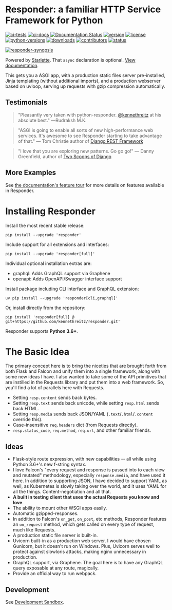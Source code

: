 # Responder: a familiar HTTP Service Framework for Python

[![ci-tests](https://github.com/kennethreitz/responder/actions/workflows/test.yaml/badge.svg)](https://github.com/kennethreitz/responder/actions/workflows/test.yaml)
[![ci-docs](https://github.com/kennethreitz/responder/actions/workflows/docs.yaml/badge.svg)](https://github.com/kennethreitz/responder/actions/workflows/docs.yaml)
[![Documentation Status](https://github.com/kennethreitz/responder/actions/workflows/pages/pages-build-deployment/badge.svg)](https://responder.kennethreitz.org/)
[![version](https://img.shields.io/pypi/v/responder.svg)](https://pypi.org/project/responder/)
[![license](https://img.shields.io/pypi/l/responder.svg)](https://pypi.org/project/responder/)
[![python-versions](https://img.shields.io/pypi/pyversions/responder.svg)](https://pypi.org/project/responder/)
[![downloads](https://static.pepy.tech/badge/responder/month)](https://pepy.tech/project/responder)
[![contributors](https://img.shields.io/github/contributors/kennethreitz/responder.svg)](https://github.com/kennethreitz/responder/graphs/contributors)
[![status](https://img.shields.io/pypi/status/responder.svg)](https://pypi.org/project/responder/)

[![responder-synopsis](https://farm2.staticflickr.com/1959/43750081370_a4e20752de_o_d.png)](https://responder.readthedocs.io)

Powered by [Starlette](https://www.starlette.io/). That `async` declaration is optional.
[View documentation](https://responder.readthedocs.io).

This gets you a ASGI app, with a production static files server pre-installed, Jinja
templating (without additional imports), and a production webserver based on uvloop,
serving up requests with gzip compression automatically.

## Testimonials

> "Pleasantly very taken with python-responder.
> [@kennethreitz](https://x.com/kennethreitz42) at his absolute best." —Rudraksh
> M.K.

> "ASGI is going to enable all sorts of new high-performance web services. It's awesome
> to see Responder starting to take advantage of that." — Tom Christie author of
> [Django REST Framework](https://www.django-rest-framework.org/)

> "I love that you are exploring new patterns. Go go go!" — Danny Greenfield, author of
> [Two Scoops of Django](https://www.feldroy.com/two-scoops-press#two-scoops-of-django)

## More Examples

See
[the documentation's feature tour](https://responder.readthedocs.io/tour.html)
for more details on features available in Responder.

# Installing Responder

Install the most recent stable release:

    pip install --upgrade 'responder'

Include support for all extensions and interfaces:

    pip install --upgrade 'responder[full]'

Individual optional installation extras are:

- graphql: Adds GraphQL support via Graphene
- openapi: Adds OpenAPI/Swagger interface support

Install package including CLI interface and GraphQL extension:

    uv pip install --upgrade 'responder[cli,graphql]'

Or, install directly from the repository:

    pip install 'responder[full] @ git+https://github.com/kennethreitz/responder.git'

Responder supports **Python 3.6+**.

# The Basic Idea

The primary concept here is to bring the niceties that are brought forth from both Flask
and Falcon and unify them into a single framework, along with some new ideas I have. I
also wanted to take some of the API primitives that are instilled in the Requests
library and put them into a web framework. So, you'll find a lot of parallels here with
Requests.

- Setting `resp.content` sends back bytes.
- Setting `resp.text` sends back unicode, while setting `resp.html` sends back HTML.
- Setting `resp.media` sends back JSON/YAML (`.text`/`.html`/`.content` override this).
- Case-insensitive `req.headers` dict (from Requests directly).
- `resp.status_code`, `req.method`, `req.url`, and other familiar friends.

## Ideas

- Flask-style route expression, with new capabilities -- all while using Python 3.6+'s
  new f-string syntax.
- I love Falcon's "every request and response is passed into to each view and mutated"
  methodology, especially `response.media`, and have used it here. In addition to
  supporting JSON, I have decided to support YAML as well, as Kubernetes is slowly
  taking over the world, and it uses YAML for all the things. Content-negotiation and
  all that.
- **A built in testing client that uses the actual Requests you know and love**.
- The ability to mount other WSGI apps easily.
- Automatic gzipped-responses.
- In addition to Falcon's `on_get`, `on_post`, etc methods, Responder features an
  `on_request` method, which gets called on every type of request, much like Requests.
- A production static file server is built-in.
- Uvicorn built-in as a production web server. I would have chosen Gunicorn, but it
  doesn't run on Windows. Plus, Uvicorn serves well to protect against slowloris
  attacks, making nginx unnecessary in production.
- GraphQL support, via Graphene. The goal here is to have any GraphQL query exposable at
  any route, magically.
- Provide an official way to run webpack.

## Development

See [Development Sandbox](https://responder.kennethreitz.org/sandbox.html).
